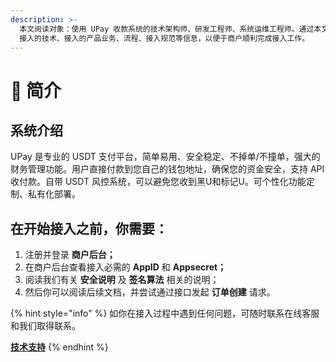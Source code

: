 ```yaml
---
description: >-
  本文阅读对象：使用 UPay 收款系统的技术架构师、研发工程师、系统运维工程师。通过本文档，商户可了解 UPay
  接入的技术、接入的产品业务、流程、接入规范等信息，以便于商户顺利完成接入工作。
---
```


# 👋 简介

## 系统介绍

UPay 是专业的 USDT 支付平台，简单易用、安全稳定、不掉单/不撞单，强大的财务管理功能。用户直接付款到您自己的钱包地址，确保您的资金安全，支持 API 收付款。自带 USDT 风控系统，可以避免您收到黑U和标记U。可个性化功能定制、私有化部署。





## 在开始接入之前，你需要：

1. 注册并登录 **商户后台；**
2. 在商户后台查看接入必需的 **AppID** 和 **Appsecret；**
3. 阅读我们有关 **安全说明** 及 **签名算法** 相关的说明；
4. 然后你可以阅读后续文档，并尝试通过接口发起 **订单创建** 请求。



{% hint style="info" %}
如你在接入过程中遇到任何问题，可随时联系在线客服和我们取得联系。

[**技术支持**](https://t.me/UPay\_ink)
{% endhint %}

